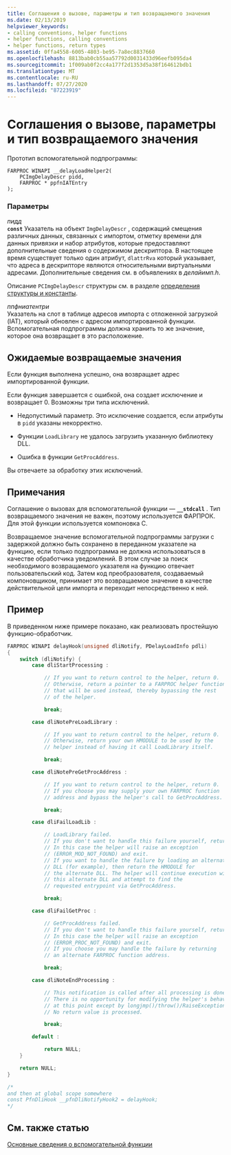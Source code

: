 ```yaml
---
title: Соглашения о вызове, параметры и тип возвращаемого значения
ms.date: 02/13/2019
helpviewer_keywords:
- calling conventions, helper functions
- helper functions, calling conventions
- helper functions, return types
ms.assetid: 0ffa4558-6005-4803-be95-7a8ec8837660
ms.openlocfilehash: 8813bab0cb55aa57792d0031433d96eefb095da4
ms.sourcegitcommit: 1f009ab0f2cc4a177f2d1353d5a38f164612bdb1
ms.translationtype: MT
ms.contentlocale: ru-RU
ms.lasthandoff: 07/27/2020
ms.locfileid: "87223919"
---
```

# <a name="calling-conventions-parameters-and-return-type"></a>Соглашения о вызове, параметры и тип возвращаемого значения

Прототип вспомогательной подпрограммы:

```
FARPROC WINAPI __delayLoadHelper2(
    PCImgDelayDescr pidd,
    FARPROC * ppfnIATEntry
);
```

### <a name="parameters"></a>Параметры

*пидд*<br/>
**`const`** Указатель на объект `ImgDelayDescr` , содержащий смещения различных данных, связанных с импортом, отметку времени для данных привязки и набор атрибутов, которые предоставляют дополнительные сведения о содержимом дескриптора. В настоящее время существует только один атрибут, `dlattrRva` который указывает, что адреса в дескрипторе являются относительными виртуальными адресами. Дополнительные сведения см. в объявлениях в *делайимп.h*.

Описание `PCImgDelayDescr` структуры см. в разделе [определения структуры и константы](structure-and-constant-definitions.md).

*ппфниатентри*<br/>
Указатель на слот в таблице адресов импорта с отложенной загрузкой (IAT), который обновлен с адресом импортированной функции. Вспомогательная подпрограммы должна хранить то же значение, которое она возвращает в это расположение.

## <a name="expected-return-values"></a>Ожидаемые возвращаемые значения

Если функция выполнена успешно, она возвращает адрес импортированной функции.

Если функция завершается с ошибкой, она создает исключение и возвращает 0. Возможны три типа исключений.

- Недопустимый параметр. Это исключение создается, если атрибуты в `pidd` указаны некорректно.

- Функции `LoadLibrary` не удалось загрузить указанную библиотеку DLL.

- Ошибка в функции `GetProcAddress`.

Вы отвечаете за обработку этих исключений.

## <a name="remarks"></a>Примечания

Соглашение о вызовах для вспомогательной функции — **`__stdcall`** . Тип возвращаемого значения не важен, поэтому используется ФАРПРОК. Для этой функции используется компоновка C.

Возвращаемое значение вспомогательной подпрограммы загрузки с задержкой должно быть сохранено в переданном указателе на функцию, если только подпрограмма не должна использоваться в качестве обработчика уведомлений. В этом случае за поиск необходимого возвращаемого указателя на функцию отвечает пользовательский код. Затем код преобразователя, создаваемый компоновщиком, принимает это возвращаемое значение в качестве действительной цели импорта и переходит непосредственно к ней.

## <a name="sample"></a>Пример

В приведенном ниже примере показано, как реализовать простейшую функцию-обработчик.

```C
FARPROC WINAPI delayHook(unsigned dliNotify, PDelayLoadInfo pdli)
{
    switch (dliNotify) {
        case dliStartProcessing :

            // If you want to return control to the helper, return 0.
            // Otherwise, return a pointer to a FARPROC helper function
            // that will be used instead, thereby bypassing the rest
            // of the helper.

            break;

        case dliNotePreLoadLibrary :

            // If you want to return control to the helper, return 0.
            // Otherwise, return your own HMODULE to be used by the
            // helper instead of having it call LoadLibrary itself.

            break;

        case dliNotePreGetProcAddress :

            // If you want to return control to the helper, return 0.
            // If you choose you may supply your own FARPROC function
            // address and bypass the helper's call to GetProcAddress.

            break;

        case dliFailLoadLib :

            // LoadLibrary failed.
            // If you don't want to handle this failure yourself, return 0.
            // In this case the helper will raise an exception
            // (ERROR_MOD_NOT_FOUND) and exit.
            // If you want to handle the failure by loading an alternate
            // DLL (for example), then return the HMODULE for
            // the alternate DLL. The helper will continue execution with
            // this alternate DLL and attempt to find the
            // requested entrypoint via GetProcAddress.

            break;

        case dliFailGetProc :

            // GetProcAddress failed.
            // If you don't want to handle this failure yourself, return 0.
            // In this case the helper will raise an exception
            // (ERROR_PROC_NOT_FOUND) and exit.
            // If you choose you may handle the failure by returning
            // an alternate FARPROC function address.

            break;

        case dliNoteEndProcessing :

            // This notification is called after all processing is done.
            // There is no opportunity for modifying the helper's behavior
            // at this point except by longjmp()/throw()/RaiseException.
            // No return value is processed.

            break;

        default :

            return NULL;
    }

    return NULL;
}

/*
and then at global scope somewhere
const PfnDliHook __pfnDliNotifyHook2 = delayHook;
*/
```

## <a name="see-also"></a>См. также статью

[Основные сведения о вспомогательной функции](understanding-the-helper-function.md)

